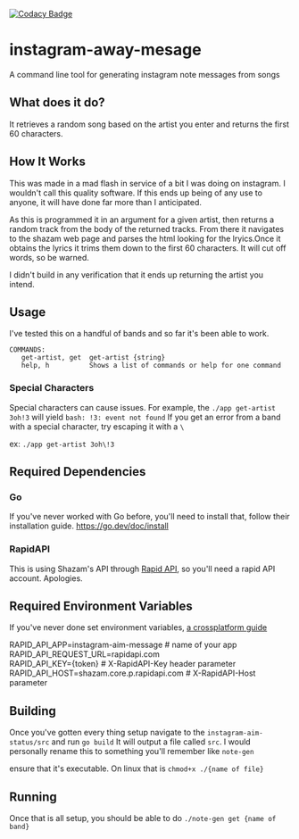 [![Codacy Badge](https://app.codacy.com/project/badge/Grade/0ae9a3a6678447749c95e617a86be622)](https://www.codacy.com/gh/jmillerv/instagram-away-message/dashboard?utm_source=github.com&amp;utm_medium=referral&amp;utm_content=jmillerv/instagram-away-message&amp;utm_campaign=Badge_Grade)

# instagram-away-mesage
A command line tool for generating instagram note messages from songs

## What does it do? 
It retrieves a random song based on the artist you enter and returns the first 60 characters. 

## How It Works  
This was made in a mad flash in service of a bit I was doing 
on instagram. I wouldn't call this quality software. If this ends up being of any use to anyone, it will have done far more than I anticipated. 

As this is programmed it in an argument for a given artist, then returns a random track from the body of the returned tracks. From there it navigates to the shazam web page and parses the html looking for the lryics.Once it obtains the lyrics it trims them down to the first 60 characters. It will cut off words, so be warned. 

I didn't build in any verification that it ends up returning the artist you intend.

## Usage 

I've tested this on a handful of bands and so far it's been able to work. 

```azure
COMMANDS:
   get-artist, get  get-artist {string}
   help, h          Shows a list of commands or help for one command

```

### Special Characters

Special characters can cause issues. For example, the `./app get-artist 3oh!3` will yield `bash: !3: event not found` If you get an error from a band with a special character, try escaping it with a `\`

ex: `./app get-artist 3oh\!3`

## Required Dependencies 

### Go
If you've never worked with Go before, you'll need to install that, follow their installation guide.
https://go.dev/doc/install

### RapidAPI 
This is using Shazam's API through [Rapid API](https://rapidapi.com/hub), so you'll need a rapid API account. Apologies.

## Required Environment Variables
If you've never done set environment variables, [a crossplatform guide](https://wisetut.com/how-to-set-environment-variables-for-windows-linux-and-macosx/)

RAPID_API_APP=instagram-aim-message # name of your app   
RAPID_API_REQUEST_URL=rapidapi.com   
RAPID_API_KEY={token} # X-RapidAPI-Key header parameter  
RAPID_API_HOST=shazam.core.p.rapidapi.com # X-RapidAPI-Host parameter  

## Building
Once you've gotten every thing setup navigate to the `instagram-aim-status/src` and run `go build` 
It will output a file called `src`. I would personally rename this to something you'll remember like `note-gen` 

ensure that it's executable. On linux that is `chmod+x ./{name of file}`

## Running 

Once that is all setup, you should be able to do `./note-gen get {name of band}`
